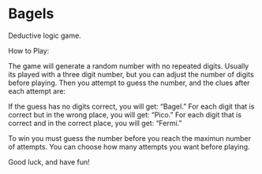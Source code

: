 # Bagels

Deductive logic game.

How to Play:

The game will generate a random number with no repeated digits. 
Usually its played with a three digit number, but you can adjust the number of digits before playing. 
Then you attempt to guess the number, and the clues after each attempt are:

If the guess has no digits correct, you will get: “Bagel.”
For each digit that is correct but in the wrong place, you will get: “Pico.”
For each digit that is correct and in the correct place, you will get: “Fermi.”

To win you must guess the number before you reach the maximun number of attempts.
You can choose how many attempts you want before playing.

Good luck, and have fun!
